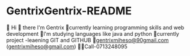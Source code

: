 # GentrixGentrix-README
🔸 Hi 👋 there l'm Gentrix 
🔹currently learning programming skills and web development 
🔹l'm studying languages like java and python 
🔹currently project -leaening GIT and GITHUB 
🔷gentrixmiheso@90gmail.com (gentrixmiheso@gmail.com)
🔷🔷Call-0713248095
